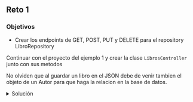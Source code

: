 ## Reto 1

### Objetivos
* Crear los endpoints de GET, POST, PUT y DELETE para el repository LibroRepository

Continuar con el proyecto del ejemplo 1 y crear la clase `LibrosController` junto con sus metodos

No olviden que al guardar un libro en el JSON debe de venir tambien el objeto de un Autor para que haga la relacion en la base de datos.


<details>
  <summary>Solución</summary>

  <ol>
      <li>Creamos la clase `LibrosController`<li>
      <li>Agregamos el atributo de LibrosRepository y lo inyectamos</li>
      <li>Creamos los Endpoints</li>
      <li>Ejecutamos el programa y guardamos primero un autor y despues agregamos un libro como se muestra en la imagen</li>
       <img src="img/json.png" alt="JSON"/>
  </ol>

</details>

